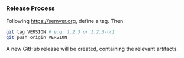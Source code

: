 ### Release Process

Following https://semver.org, define a tag. Then

```sh
git tag VERSION # e.g. 1.2.3 or 1.2.3-rc1
git push origin VERSION
```

A new GitHub release will be created, containing the relevant artifacts.
